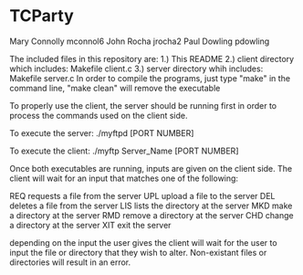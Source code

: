 # TCParty

Mary Connolly mconnol6
John Rocha jrocha2
Paul Dowling pdowling

The included files in this repository are:
  1.) This README
  2.) client directory which includes:
          Makefile
          client.c
  3.) server directory whih includes:
          Makefile
          server.c
In order to compile the programs, just type "make" in the command line, "make clean" will remove the executable

To properly use the client, the server should be running first in order to process the commands used on the client side. 

To execute the server:
./myftpd [PORT NUMBER]

To execute the client:
./myftp Server_Name [PORT NUMBER]

Once both executables are running, inputs are given on the client side. The client will wait for an input that matches one of the following:

REQ  requests a file from the server
UPL  upload a file to the server
DEL  deletes a file from the server
LIS  lists the directory at the server
MKD  make a directory at the server
RMD  remove a directory at the server
CHD  change a directory at the server
XIT  exit the server

depending on the input the user gives the client will wait for the user to input the file or directory that they wish to alter. Non-existant files or directories will result in an error.
